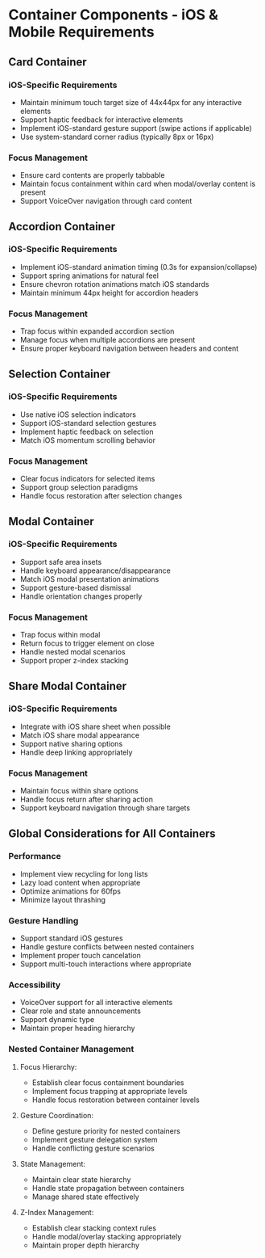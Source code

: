 # Container Components - iOS & Mobile Requirements

## Card Container
### iOS-Specific Requirements
- Maintain minimum touch target size of 44x44px for any interactive elements
- Support haptic feedback for interactive elements
- Implement iOS-standard gesture support (swipe actions if applicable)
- Use system-standard corner radius (typically 8px or 16px)

### Focus Management
- Ensure card contents are properly tabbable
- Maintain focus containment within card when modal/overlay content is present
- Support VoiceOver navigation through card content

## Accordion Container
### iOS-Specific Requirements
- Implement iOS-standard animation timing (0.3s for expansion/collapse)
- Support spring animations for natural feel
- Ensure chevron rotation animations match iOS standards
- Maintain minimum 44px height for accordion headers

### Focus Management
- Trap focus within expanded accordion section
- Manage focus when multiple accordions are present
- Ensure proper keyboard navigation between headers and content

## Selection Container
### iOS-Specific Requirements
- Use native iOS selection indicators
- Support iOS-standard selection gestures
- Implement haptic feedback on selection
- Match iOS momentum scrolling behavior

### Focus Management
- Clear focus indicators for selected items
- Support group selection paradigms
- Handle focus restoration after selection changes

## Modal Container
### iOS-Specific Requirements
- Support safe area insets
- Handle keyboard appearance/disappearance
- Match iOS modal presentation animations
- Support gesture-based dismissal
- Handle orientation changes properly

### Focus Management
- Trap focus within modal
- Return focus to trigger element on close
- Handle nested modal scenarios
- Support proper z-index stacking

## Share Modal Container
### iOS-Specific Requirements
- Integrate with iOS share sheet when possible
- Match iOS share modal appearance
- Support native sharing options
- Handle deep linking appropriately

### Focus Management
- Maintain focus within share options
- Handle focus return after sharing action
- Support keyboard navigation through share targets

## Global Considerations for All Containers
### Performance
- Implement view recycling for long lists
- Lazy load content when appropriate
- Optimize animations for 60fps
- Minimize layout thrashing

### Gesture Handling
- Support standard iOS gestures
- Handle gesture conflicts between nested containers
- Implement proper touch cancelation
- Support multi-touch interactions where appropriate

### Accessibility
- VoiceOver support for all interactive elements
- Clear role and state announcements
- Support dynamic type
- Maintain proper heading hierarchy

### Nested Container Management
1. Focus Hierarchy:
   - Establish clear focus containment boundaries
   - Implement focus trapping at appropriate levels
   - Handle focus restoration between container levels

2. Gesture Coordination:
   - Define gesture priority for nested containers
   - Implement gesture delegation system
   - Handle conflicting gesture scenarios

3. State Management:
   - Maintain clear state hierarchy
   - Handle state propagation between containers
   - Manage shared state effectively

4. Z-Index Management:
   - Establish clear stacking context rules
   - Handle modal/overlay stacking appropriately
   - Maintain proper depth hierarchy
